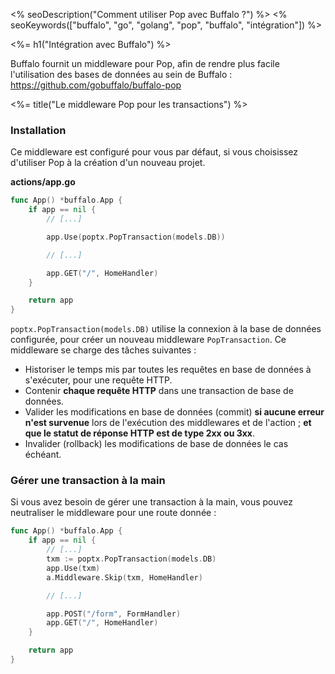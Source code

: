 <% seoDescription("Comment utiliser Pop avec Buffalo ?") %>
<% seoKeywords(["buffalo", "go", "golang", "pop", "buffalo", "intégration"]) %>

<%= h1("Intégration avec Buffalo") %>

Buffalo fournit un middleware pour Pop, afin de rendre plus facile l'utilisation des bases de données au sein de Buffalo : https://github.com/gobuffalo/buffalo-pop

<%= title("Le middleware Pop pour les transactions") %>

### Installation

Ce middleware est configuré pour vous par défaut, si vous choisissez d'utiliser Pop à la création d'un nouveau projet.

**actions/app.go**

```go
func App() *buffalo.App {
	if app == nil {
        // [...]

        app.Use(poptx.PopTransaction(models.DB))

        // [...]

        app.GET("/", HomeHandler)
    }

    return app
}
```

`poptx.PopTransaction(models.DB)` utilise la connexion à la base de données configurée, pour créer un nouveau middleware `PopTransaction`. Ce middleware se charge des tâches suivantes :

* Historiser le temps mis par toutes les requêtes en base de données à s'exécuter, pour une requête HTTP.
* Contenir **chaque requête HTTP** dans une transaction de base de données.
* Valider les modifications en base de données (commit) **si aucune erreur n'est survenue** lors de l'exécution des middlewares et de l'action ; **et que le statut de réponse HTTP est de type 2xx ou 3xx**.
* Invalider (rollback) les modifications de base de données le cas échéant.

### Gérer une transaction à la main

Si vous avez besoin de gérer une transaction à la main, vous pouvez neutraliser le middleware pour une route donnée :

```go
func App() *buffalo.App {
	if app == nil {
        // [...]
        txm := poptx.PopTransaction(models.DB)
        app.Use(txm)
        a.Middleware.Skip(txm, HomeHandler)

        // [...]

        app.POST("/form", FormHandler)
        app.GET("/", HomeHandler)
    }

    return app
}
```